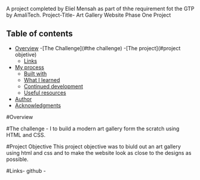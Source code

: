 A project completed by Eliel Mensah as part of thhe requirement fot the GTP by AmaliTech.
Project-Title- Art Gallery Website
Phase One Project

## Table of contents

- [Overview](#overview)
-[The Challenge](#the challenge)
-[The project](#project objetive)
  - [Links](#links)
- [My process](#my-process)
  - [Built with](#built-with)
  - [What I learned](#what-i-learned)
  - [Continued development](#continued-development)
  - [Useful resources](#useful-resources)
- [Author](#author)
- [Acknowledgments](#acknowledgments)

#Overview

#The challenge - I to build a modern art gallery form the scratch using HTML and CSS.

#Project Objective
This project objective was to biuld out an art gallery using html and css and to make the website look as close to the designs as possible.

#Links-
github - 

